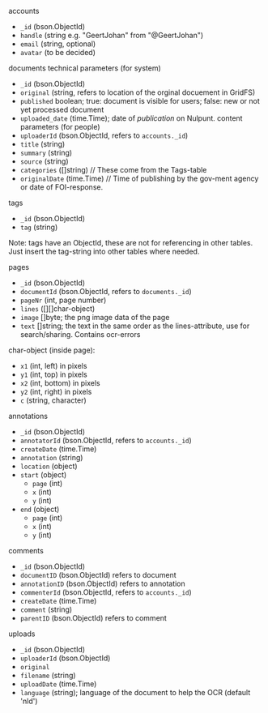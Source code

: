 accounts
 - `_id` (bson.ObjectId)
 - `handle` (string e.g. "GeertJohan" from "@GeertJohan")
 - `email` (string, optional)
 - `avatar` (to be decided)

documents
technical parameters (for system)
 - `_id` (bson.ObjectId)
 - `original` (string, refers to location of the orginal docuement in GridFS)
 - `published` boolean; true: document is visible for users; false: new or not yet processed document
 - `uploaded_date` (time.Time); date of *publication* on Nulpunt.
content parameters (for people)
 - `uploaderId` (bson.ObjectId, refers to `accounts._id`)
 - `title` (string)
 - `summary` (string)
 - `source` (string)
 - `categories` ([]string)  // These come from the Tags-table
 - `originalDate` (time.Time)  // Time of publishing by the gov-ment agency or date of FOI-response.
 

tags
 - `_id` (bson.ObjectId)
 - `tag` (string)

Note: tags have an ObjectId, these are not for referencing in other tables.
Just insert the tag-string into other tables where needed.

pages
 - `_id` (bson.ObjectId)
 - `documentId` (bson.ObjectId, refers to `documents._id`)
 - `pageNr` (int, page number)
 - `lines` ([][]char-object)
 - `image` []byte; the png image data of the page
 - `text` []string; the text in the same order as the lines-attribute, use for search/sharing. Contains ocr-errors

char-object (inside page):
 - `x1` (int, left) in pixels
 - `y1` (int, top) in pixels
 - `x2` (int, bottom) in pixels
 - `y2` (int, right) in pixels
 - `c` (string, character)

annotations
 - `_id` (bson.ObjectId)
 - `annotatorId` (bson.ObjectId, refers to `accounts._id`)
 - `createDate` (time.Time)
 - `annotation` (string)
 - `location` (object)
  - `start` (object)
    - `page` (int)
    - `x` (int)
    - `y` (int)
  - `end` (object)
    - `page` (int)
    - `x` (int)
    - `y` (int)

comments
 - `_id` (bson.ObjectId)
 - `documentID` (bson.ObjectId) refers to document
 - `annotationID` (bson.ObjectId) refers to annotation
 - `commenterId` (bson.ObjectId, refers to `accounts._id`)
 - `createDate` (time.Time)
 - `comment` (string)
 - `parentID` (bson.ObjectId) refers to comment

uploads
 - `_id` (bson.ObjectId)
 - `uploaderId` (bson.ObjectId)
 - `original` 
 - `filename` (string)
 - `uploadDate` (time.Time)
 - `language` (string); language of the document to help the OCR (default 'nld')
